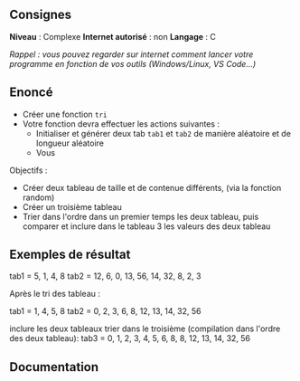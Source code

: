 ## Consignes

**Niveau** : Complexe
**Internet autorisé** : non
**Langage** : C

_Rappel : vous pouvez regarder sur internet comment lancer votre programme en fonction de vos outils (Windows/Linux, VS Code...)_

## Enoncé

- Créer une fonction `tri`
- Votre fonction devra effectuer les actions suivantes : 
    - Initialiser et générer deux tab `tab1` et `tab2` de manière aléatoire et de longueur aléatoire
    - Vous 


Objectifs : 

- Créer deux tableau de taille et de contenue différents, (via la fonction random)
- Créer un troisième tableau
- Trier dans l'ordre dans un premier temps les deux tableau, puis comparer et inclure dans le tableau 3 les valeurs des deux tableau 



## Exemples de résultat
tab1 = 5, 1, 4, 8
tab2 = 12, 6, 0, 13, 56, 14, 32, 8, 2, 3

Après le tri des tableau :

tab1 = 1, 4, 5, 8
tab2 = 0, 2, 3, 6, 8, 12, 13, 14, 32, 56 


inclure les deux tableaux trier dans le troisième (compilation dans l'ordre des deux tableau): 
tab3 = 0, 1, 2, 3, 4, 5, 6, 8, 8, 12, 13, 14, 32, 56

## Documentation

